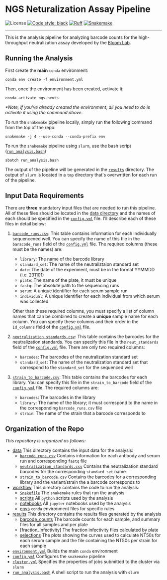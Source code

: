 # NGS Neturalization Assay Pipeline

![License](https://img.shields.io/github/license/matsengrp/multidms)
[![Code style: black](https://img.shields.io/badge/code%20style-black-000000.svg)](https://github.com/psf/black)
[![Ruff](https://img.shields.io/endpoint?url=https://raw.githubusercontent.com/charliermarsh/ruff/main/assets/badge/v2.json)](https://github.com/astral-sh/ruff)
[![Snakemake](https://img.shields.io/badge/snakemake-≥7.30-brightgreen.svg?style=flat)](https://snakemake.readthedocs.io)

---

This is the analysis pipeline for analyzing barcode counts for the high-throughput neutralization assay developed by the [Bloom Lab](https://research.fredhutch.org/bloom/en.html?gad_source=1&gclid=Cj0KCQjwqP2pBhDMARIsAJQ0CzoWkKHOThcnTs5JsV0pxNgtbnBOXKsdcf_JQ2b7Ja7t_D0zQRzZTLoaAothEALw_wcB).

## Running the Analysis

First create the **main** `conda` environment: 

```
conda env create -f environment.yml
```

Then, once the environment has been created, activate it: 

```
conda activate ngs-neuts
```

*\*Note, if you've already created the environment, all you need to do is activate it using the command above.*

To run the `snakemake` pipeline locally, simply run the following command from the top of the repo:

```
snakemake -j 4 --use-conda --conda-prefix env
```

To run the `snakemake` pipeline using `slurm`, use the bash script ([`run_analysis.bash`](/run_analysis.bash))

```
sbatch run_analysis.bash
```

The output of the pipeline will be generated in the [`results`](/results/) directory. The output of `slurm` is located in a `tmp` directory that's overwritten for each run of the pipeline.


## Input Data Requirements 

There are **three** mandatory input files that are needed to run this pipeline. All of these files should be located in the [data directory](/data/) and the names of each should be specified in the [`config.yml`](/config.yml) file. I'll describe each of these files in detail below: 

1. [`barcode_runs.csv`](/data/barcode_runs.csv): This table contains information for each individually sequencened well. You can specify the name of this file in the `baracode_runs` field of the [`config.yml`](/config.yml) file. The required columns (these must be the names) are: 
    - `library`: The name of the barcode library 
    - `standard_set`: The name of the neutraliztaion standard set
    - `date`: The date of the experiment, must be in the format YYMMDD (i.e. 231101)
    - `plate`: The name of the plate, it must be unique
    - `fastq`: The absolute path to the sequencing runs
    - `serum`: A unique identifier for each serum sample run
    - `individual`: A unique identifier for each individual from which serum was collected

    Other than these required columns, you must specify a list of column names that can be combined to create a **unique** sample name for each column. You can specify these columns and their order in the `id_columns` field of the [`config.yml`](/config.yml) file.

2. [`neutralization_standards.csv`](/data/neutralization_standards.csv): This table contains the barcodes for the neutralization standards. You can specify this file in the `neut_standards` field of the [`config.yml`](/config.yml) file. There are only two required columns: 
    - `barcodes`: The barcodes of the neutralization standard set
    - `standard_set`: The name of the neutralization standard set that correspond to the `standard_set` for the sequenced well

3. [`strain_to_barcode.csv`](/data/strain_to_barcode.csv): This table contains the barcodes for each library. You can specify this file in the `strain_to_barcode` field of the [`config.yml`](/config.yml) file. The required columns are: 
    - `barcodes`: The barcodes in the library
    - `library`: The name of the library; it must correspond to the name in the corresponding `barcode_runs.csv` file
    - `strain`: The name of the strain that a barcode corresponds to


## Organization of the Repo

*This repository is organized as follows:*

- [data](/data/) This directory contains the input data for the analysis:
    - [`barcode_runs.csv`](/data/barcode_runs.csv) Contains information for each antibody and serum run and corresponding `fastq` file
    - [`neutralization_standards.csv`](/data/neutralization_standards.csv) Contains the neutralization standard barcodes for the corresponding `standard_set` name
    - [`strain_to_barcode.csv`](/data/strain_to_barcode.csv) Contains the barcodes for a corresponding library and the variant/strain the a barcode corresponds to
- [workflow](/workflow/) This directory contains the code to run the analysis: 
    - [`Snakefile`](/workflow/Snakefile) The `snakemake` rules that run the analysis
    - [scripts](/workflow/scripts) All `python` scripts used by the analysis
    - [notebooks](/workflow/notebooks/) All `jupyter` notebooks used by the analysis
    - [envs](/workflow/envs/) `conda` environment files for specific rules 
- [results](/results/) This directory contains the results files generated by the analysis
    - [barcode_counts]() The barcode counts for each sample, and summary files for all samples and per plate
    - [fraction_infectivity] The fraction infectivity files calculated by plate
    - [selections]() The plots showing the curves used to calculate NT50s for each serum sample and the file containing the NT50s per strain for each sample
- [`environment.yml`](/environment.yml) Builds the main `conda` environment
- [`config.yml`](/config.yml) Configures the `snakemake` pipeline
- [`cluster.yml`](/cluster.yml) Specifies the properties of jobs submitted to the cluster via `slurm`
- [`run_analysis.bash`](/run_analysis.bash) A shell script to run the analysis with `slurm`



